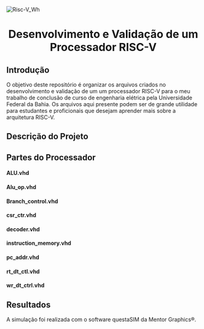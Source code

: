 ![Risc-V_Wh](https://user-images.githubusercontent.com/107667180/174465164-17c4fbd2-0d7e-44c0-b095-8b68d4964870.png)
# 
<h1 align="center">Desenvolvimento e Validação de um Processador
RISC-V</h1>

## Introdução

O objetivo deste repositório é organizar os arquivos criados no desenvolvimento e validação de um um processador RISC-V para o meu trabalho de conclusão de curso de engenharia elétrica pela Universidade Federal da Bahia. Os arquivos aqui presente podem ser de grande utilidade para estudantes e proficionais que desejam aprender mais sobre a arquitetura RISC-V.


## Descrição do Projeto



## Partes do Processador

#### ALU.vhd
#### Alu_op.vhd
#### Branch_control.vhd
#### csr_ctr.vhd
#### decoder.vhd
#### instruction_memory.vhd
#### pc_addr.vhd
#### rt_dt_ctl.vhd
#### wr_dt_ctrl.vhd




## Resultados

A simulação foi realizada com o software questaSIM da Mentor Graphics®. 



